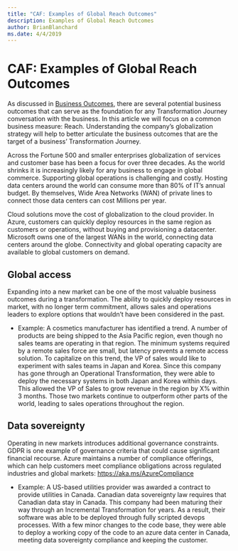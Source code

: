 ```yaml
---
title: "CAF: Examples of Global Reach Outcomes"
description: Examples of Global Reach Outcomes
author: BrianBlanchard
ms.date: 4/4/2019
---
```


# CAF: Examples of Global Reach Outcomes

As discussed in [Business Outcomes](overview.md), there are several potential business outcomes that can serve as the foundation for any Transformation Journey conversation with the business. In this article we will focus on a common business measure: Reach. Understanding the company’s globalization strategy will help to better articulate the business outcomes that are the target of a business’ Transformation Journey.

Across the Fortune 500 and smaller enterprises globalization of services and customer base has been a focus for over three decades. As the world shrinks it is increasingly likely for any business to engage in global commerce. Supporting global operations is challenging and costly. Hosting data centers around the world can consume more than 80% of IT’s annual budget. By themselves, Wide Area Networks (WAN) of private lines to connect those data centers can cost Millions per year.

Cloud solutions move the cost of globalization to the cloud provider. In Azure, customers can quickly deploy resources in the same region as customers or operations, without buying and provisioning a datacenter. Microsoft owns one of the largest WANs in the world, connecting data centers around the globe. Connectivity and global operating capacity are available to global customers on demand.

## Global access

Expanding into a new market can be one of the most valuable business outcomes during a transformation. The ability to quickly deploy resources in market, with no longer term commitment, allows sales and operations leaders to explore options that wouldn’t have been considered in the past.

* Example: A cosmetics manufacturer has identified a trend. A number of products are being shipped to the Asia Pacific region, even though no sales teams are operating in that region. The minimum systems required by a remote sales force are small, but latency prevents a remote access solution. To capitalize on this trend, the VP of sales would like to experiment with sales teams in Japan and Korea. Since this company has gone through an Operational Transformation, they were able to deploy the necessary systems in both Japan and Korea within days. This allowed the VP of Sales to grow revenue in the region by X% within 3 months. Those two markets continue to outperform other parts of the world, leading to sales operations throughout the region.

## Data sovereignty

Operating in new markets introduces additional governance constraints. GDPR is one example of governance criteria that could cause significant financial recourse. Azure maintains a number of compliance offerings, which can help customers meet compliance obligations across regulated industries and global markets: https://aka.ms/AzureCompliance

* Example: A US-based utilities provider was awarded a contract to provide utilities in Canada. Canadian data sovereignty law requires that Canadian data stay in Canada. This company had been maturing their way through an Incremental Transformation for years. As a result, their software was able to be deployed through fully scripted devops processes. With a few minor changes to the code base, they were able to deploy a working copy of the code to an azure data center in Canada, meeting data sovereignty compliance and keeping the customer.
